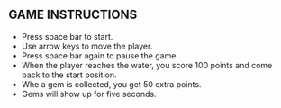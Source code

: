GAME INSTRUCTIONS
-----------------

- Press space bar to start.
- Use arrow keys to move the player.
- Press space bar again to pause the game.
- When the player reaches the water, you score 100 points and come back to the start position.
- Whe a gem is collected, you get 50 extra points.
- Gems will show up for five seconds.

